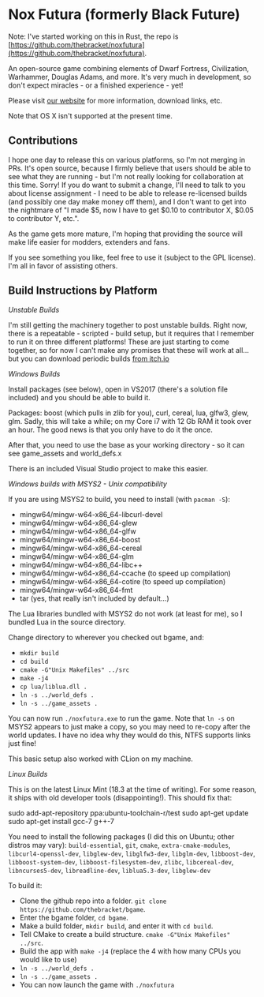 # Nox Futura (formerly Black Future)

Note: I've started working on this in Rust, the repo is [https://github.com/thebracket/noxfutura](https://github.com/thebracket/noxfutura).

An open-source game combining elements of Dwarf Fortress, Civilization, Warhammer, Douglas Adams, and more. It's very much in development, so don't expect miracles - or a finished experience - yet!

Please visit [our website](http://bracketproductions.com/index.php/blackfuture/) 
for more information, download links, etc.

Note that OS X isn't supported at the present time.

## Contributions

I hope one day to release this on various platforms, so I'm not merging in PRs. It's open source, because I firmly believe that users should be able to see what they are running - but I'm not really looking for collaboration at this time. Sorry! If you do want to submit a change, I'll need to talk to you about license assignment - I need to be able to release re-licensed builds (and possibly one day make money off them), and I don't want to get into the nightmare of "I made $5, now I have to get $0.10 to contributor X, $0.05 to contributor Y, etc.".

As the game gets more mature, I'm hoping that providing the source will make life easier for modders, extenders and fans.

If you see something you like, feel free to use it (subject to the GPL license). I'm all in favor of assisting others.

## Build Instructions by Platform

*Unstable Builds*

I'm still getting the machinery together to post unstable builds. Right now, there is a repeatable - scripted - build setup, but it requires that I remember to run it on three different platforms! These are just starting to come together, so for now I can't make any promises that these will work at all... but you can download periodic builds [from itch.io](https://thebracket.itch.io/nox-futura)

*Windows Builds*

Install packages (see below), open in VS2017 (there's a solution file included) and you should be able to build it.

Packages: boost (which pulls in zlib for you), curl, cereal, lua, glfw3, glew, glm. Sadly, this will take a while; on my Core i7 with 12 Gb RAM it took over an hour. The good news is that you only have to do it the once.

After that, you need to use the base as your working directory - so it can see game_assets and world_defs.x

There is an included Visual Studio project to make this easier.

*Windows builds with MSYS2 - Unix compatibility*

If you are using MSYS2 to build, you need to install (with `pacman -S`):

* mingw64/mingw-w64-x86_64-libcurl-devel
* mingw64/mingw-w64-x86_64-glew
* mingw64/mingw-w64-x86_64-glfw
* mingw64/mingw-w64-x86_64-boost
* mingw64/mingw-w64-x86_64-cereal
* mingw64/mingw-w64-x86_64-glm
* mingw64/mingw-w64-x86_64-libc++
* mingw64/mingw-w64-x86_64-ccache (to speed up compilation)
* mingw64/mingw-w64-x86_64-cotire (to speed up compilation)
* mingw64/mingw-w64-x86_64-fmt
* tar (yes, that really isn't included by default...)

The Lua libraries bundled with MSYS2 do not work (at least for me), so I bundled Lua in the source directory.

Change directory to wherever you checked out bgame, and:

* `mkdir build`
* `cd build`
* `cmake -G"Unix Makefiles" ../src`
* `make -j4`
* `cp lua/liblua.dll .`
* `ln -s ../world_defs .`
* `ln -s ../game_assets .`

You can now run `./noxfutura.exe` to run the game. Note that `ln -s` on MSYS2 appears to just make a copy, so you may need to re-copy after the world updates. I have no idea why they would do this, NTFS supports links just fine!

This basic setup also worked with CLion on my machine.

*Linux Builds*

This is on the latest Linux Mint (18.3 at the time of writing). For some reason, it ships with old developer tools (disappointing!). This should fix that:

  sudo add-apt-repository ppa:ubuntu-toolchain-r/test
  sudo apt-get update
  sudo apt-get install gcc-7 g++-7

You need to install the following packages (I did this on Ubuntu; other distros may vary): `build-essential`, `git`, `cmake`, `extra-cmake-modules`, `libcurl4-openssl-dev`, `libglew-dev`, `libglfw3-dev`, `libglm-dev`, `libboost-dev`, `libboost-system-dev`, `libboost-filesystem-dev`, `zlibc`, `libcereal-dev`, `libncurses5-dev`, `libreadline-dev`, `liblua5.3-dev`, `libglew-dev`

To build it:

* Clone the github repo into a folder. `git clone https://github.com/thebracket/bgame`.
* Enter the bgame folder, `cd bgame`.
* Make a build folder, `mkdir build`, and enter it with `cd build`.
* Tell CMake to create a build structure. `cmake -G"Unix Makefiles" ../src`.
* Build the app with `make -j4` (replace the 4 with how many CPUs you would like to use)
* `ln -s ../world_defs .`
* `ln -s ../game_assets .`
* You can now launch the game with `./noxfutura`
